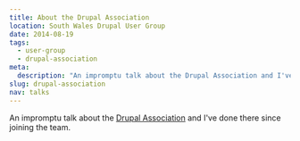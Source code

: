 ```yaml
---
title: About the Drupal Association
location: South Wales Drupal User Group
date: 2014-08-19
tags:
  - user-group
  - drupal-association
meta:
  description: "An impromptu talk about the Drupal Association and I've done there since joining the team."
slug: drupal-association
nav: talks
---
```

An impromptu talk about the [Drupal Association](https://assoc.drupal.org) and I've done there since joining the team.